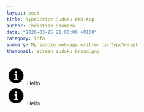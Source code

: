 ```yaml
---
layout: post
title: TypeScript Sudoku Web-App
author: Christian Baumann
date: "2020-03-25 21:00:00 +0100"
category: info
summary: My sudoku web-app written in TypeScript
thumbnail: screen_sudoku_broad.png
---
```


<div>
<img src="/assets/img/SVG/information-circle.svg" alt="Information Circle Icon" style="width:50px;height:50px;"> Hello
</div>
<div>
<img src="/assets/img/SVG/information-circle.svg" alt="Information Circle Icon" style="width:50px;height:50px;"> Hello
</div>